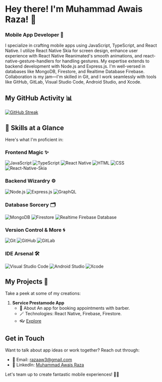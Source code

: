 # Hey there! I'm Muhammad Awais Raza! 👋
### Mobile App Developer 📱

I specialize in crafting mobile apps using JavaScript, TypeScript, and React Native. I utilize React Native Skia for screen design, enhance user experience with React Native Reanimated's smooth animations, and react-native-gesture-handlers for handling gestures. My expertise extends to backend development with Node.js and Express.js. I'm well-versed in databases like MongoDB, Firestore, and Realtime Database Firebase. Collaboration is my jam—I'm skilled in Git, and I work seamlessly with tools like GitHub, GitLab, Visual Studio Code, Android Studio, and Xcode.

## My GitHub Activity 📊

[![GitHub Streak](https://github-readme-streak-stats.herokuapp.com/?user=Razaaw3&theme=highcontrast&exclude_days=sat,sun)](https://git.io/streak-stats)

## 🚀 Skills at a Glance

Here's what I'm proficient in:

### Frontend Magic ✨
![JavaScript](https://img.shields.io/badge/JavaScript-F7DF1E?style=for-the-badge&logo=javascript&logoColor=black "JavaScript") ![TypeScript](https://img.shields.io/badge/TypeScript-007ACC?style=for-the-badge&logo=typescript&logoColor=white "TypeScript") ![React Native](https://img.shields.io/badge/React_Native-20232A?style=for-the-badge&logo=react&logoColor=61DAFB "React Native") ![HTML](https://img.shields.io/badge/HTML5-E34F26?style=for-the-badge&logo=html5&logoColor=white "HTML") ![CSS](https://img.shields.io/badge/CSS3-1572B6?style=for-the-badge&logo=css3&logoColor=white "CSS") ![React-Native-Skia](https://img.shields.io/badge/React_Native_Skia-20232A?style=for-the-badge&logo=react&logoColor=61DAFB "React-Native-Skia")

### Backend Wizardry ⚙️
![Node.js](https://img.shields.io/badge/Node.js-43853D?style=for-the-badge&logo=node.js&logoColor=white "Node.js") ![Express.js](https://img.shields.io/badge/Express.js-404D59?style=for-the-badge "Express.js") ![GraphQL](https://img.shields.io/badge/GraphQL-E10098?style=for-the-badge&logo=graphql&logoColor=white "GraphQL")

### Database Sorcery 🗂
![MongoDB](https://img.shields.io/badge/MongoDB-4EA94B?style=for-the-badge&logo=mongodb&logoColor=white "MongoDB") ![Firestore](https://img.shields.io/badge/Firestore-FFCA28?style=for-the-badge&logo=firebase&logoColor=black "Firestore") ![Realtime Firebase Database](https://img.shields.io/badge/Realtime%20Firebase%20Database-FF6F00?style=for-the-badge&logo=firebase&logoColor=black "Realtime Firebase Database")

### Version Control & More 🌀
![Git](https://img.shields.io/badge/git-%23F05033.svg?style=for-the-badge&logo=git&logoColor=white "Git") ![GitHub](https://img.shields.io/badge/github-%23121011.svg?style=for-the-badge&logo=github&logoColor=white "GitHub") ![GitLab](https://img.shields.io/badge/gitlab-%23181717.svg?style=for-the-badge&logo=gitlab&logoColor=white "GitLab")

### IDE Arsenal 🛠️
![Visual Studio Code](https://img.shields.io/badge/VS%20Code-0078d7.svg?style=for-the-badge&logo=visual-studio-code&logoColor=white "Visual Studio Code") ![Android Studio](https://img.shields.io/badge/Android%20Studio-%233DDC84.svg?style=for-the-badge&logo=android-studio&logoColor=white "Android Studio") ![Xcode](https://img.shields.io/badge/Xcode-147EFB?style=for-the-badge&logo=xcode&logoColor=white "Xcode")


## My Projects 🚀

Take a peek at some of my creations:

1. **Service Prestamode App**
   - 🌲 About An app for booking appointments with barber.
   - 🪄 Technologies: React Native, Firebase, Firestore.
   - 👓 [Explore](https://github.com/Razaaw3/ServicePrestamode.git)

## Get in Touch

Want to talk about app ideas or work together? Reach out through:

- 📧 Email: razaaw3@gmail.com
- 💼 LinkedIn: [Muhammad Awais Raza](https://www.linkedin.com/in/awais-raza-361b4b184)

Let's team up to create fantastic mobile experiences! 🚀📱


